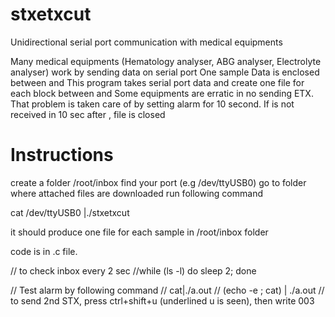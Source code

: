 # stxetxcut
Unidirectional serial port communication with medical equipments

Many medical equipments (Hematology analyser, ABG analyser, Electrolyte analyser) work by sending data on serial port
One sample Data is enclosed between <STX> and <ETX>
This program takes serial port data and create one file for each block between <STX> and <ETX>
Some equipments are erratic in no sending ETX. That problem is taken care of by setting alarm for 10 second.
If <ETX> is not received in 10 sec after <STX>, file is closed

# Instructions

create a folder /root/inbox
find your port (e.g /dev/ttyUSB0)
go to folder where attached files are downloaded
run following command

cat /dev/ttyUSB0 |./stxetxcut

it should produce one file for each sample in /root/inbox folder

code is in .c file.



// to check inbox every 2 sec
//while (ls -l) do sleep 2; done

// Test alarm by following command
// cat|./a.out
// (echo -e  ; cat) | ./a.out
// to send 2nd STX, press ctrl+shift+u (underlined u is seen), then write 003


